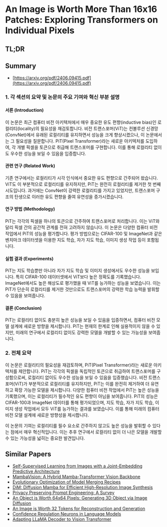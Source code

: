 # An Image is Worth More Than 16x16 Patches: Exploring Transformers on Individual Pixels
## TL;DR
## Summary
- [https://arxiv.org/pdf/2406.09415.pdf](https://arxiv.org/pdf/2406.09415.pdf)

### 1. 각 섹션의 요약 및 논문의 주요 기여와 혁신 부분 설명

#### 서론 (Introduction)
이 논문은 최근 컴퓨터 비전 아키텍처에서 매우 중요한 유도 편향(inductive bias)인 로컬리티(locality)의 필요성을 재검토합니다. 비전 트랜스포머(ViT)는 컨볼루션 신경망(ConvNet)에서 유래된 로컬리티를 유지하면서 성능을 크게 향상시켰으나, 이 논문에서는 그 필요성을 질문합니다. PiT(Pixel Transformer)라는 새로운 아키텍처를 도입하여, 각 개별 픽셀을 토큰으로 취급해 트랜스포머를 구현합니다. 이를 통해 로컬리티 없이도 우수한 성능을 보일 수 있음을 입증합니다.

#### 관련 연구 (Related Work)
기존 연구에서는 로컬리티가 시각 인식에서 중요한 유도 편향으로 간주되어 왔습니다. ViT도 이 부분적으로 로컬리티를 유지하지만, PiT는 완전히 로컬리티를 제거한 첫 번째 시도입니다. 과거에는 ConvNet이 강력한 로컬리티를 가지고 있었지만, 트랜스포머 구조의 탄생으로 이러한 유도 편향을 줄여 유연성을 증가시켰습니다.

#### 연구 방법 (Methodology)
PiT는 각각의 픽셀을 하나의 토큰으로 간주하여 트랜스포머로 처리합니다. 이는 ViT와 달리 픽셀 간의 공간적 관계를 전혀 고려하지 않습니다. 이 논문은 다양한 컴퓨터 비전 작업에서 PiT의 성능을 평가합니다. 평가 방법으로는 CIFAR-100 및 ImageNet과 같은 벤치마크 데이터셋을 이용한 지도 학습, 자가 지도 학습, 이미지 생성 작업 등이 포함됩니다.

#### 실험 결과 (Experiments)
PiT는 지도 학습뿐만 아니라 자가 지도 학습 및 이미지 생성에서도 우수한 성능을 보입니다. 특히 CIFAR-100 데이터셋에서 ViT보다 높은 정확도를 기록했습니다. ImageNet에서도 높은 해상도로 평가했을 때 ViT를 능가하는 성능을 보였습니다. 이는 PiT가 단순히 로컬리티를 제거한 것만으로도 트랜스포머의 강력한 학습 능력을 발휘할 수 있음을 보여줍니다.

#### 결론 (Conclusion)
PiT는 로컬리티 없이도 충분히 높은 성능을 보일 수 있음을 입증하면서, 컴퓨터 비전 모델 설계에 새로운 방향을 제시합니다. PiT는 현재의 한계로 인해 실용적이지 않을 수 있지만, 미래의 연구에서 로컬리티 없이도 강력한 모델을 개발할 수 있는 가능성을 보여줍니다.

### 2. 전체 요약
이 논문은 로컬리티의 필요성을 재검토하며, PiT(Pixel Transformer)라는 새로운 아키텍처를 제안합니다. PiT는 각각의 픽셀을 독립적인 토큰으로 취급하여 트랜스포머를 구성함으로써, 로컬리티 없이도 우수한 성능을 보일 수 있음을 입증했습니다. 비전 트랜스포머(ViT)가 부분적으로 로컬리티를 유지하지만, PiT는 이를 완전히 제거하여 더 유연하고 확장 가능한 모델을 제시합니다. 다양한 컴퓨터 비전 작업에서 PiT는 높은 성능을 기록했으며, 이는 로컬리티가 필수적인 유도 편향이 아님을 보여줍니다. PiT의 성능은 CIFAR-100과 ImageNet 데이터를 통해 평가되었으며, 지도 학습, 자가 지도 학습, 이미지 생성 작업에서 모두 ViT를 능가하는 결과를 보였습니다. 이를 통해 미래의 컴퓨터 비전 모델 설계에 새로운 방향성을 제시합니다.

이 논문의 기여는 로컬리티를 필수 요소로 간주하지 않고도 높은 성능을 발휘할 수 있다는 점에서 매우 혁신적입니다. 이는 추후 연구에서 로컬리티 없이 더 나은 모델을 개발할 수 있는 가능성을 넓히는 중요한 발견입니다.

## Similar Papers
- [Self-Supervised Learning from Images with a Joint-Embedding Predictive Architecture](2301.08243.md)
- [MambaVision: A Hybrid Mamba-Transformer Vision Backbone](2407.08083.md)
- [Evolutionary Optimization of Model Merging Recipes](2403.13187.md)
- [DiM: Diffusion Mamba for Efficient High-Resolution Image Synthesis](2405.14224.md)
- [Privacy Preserving Prompt Engineering: A Survey](2404.06001.md)
- [An Object is Worth 64x64 Pixels: Generating 3D Object via Image Diffusion](2408.03178.md)
- [An Image is Worth 32 Tokens for Reconstruction and Generation](2406.07550.md)
- [Confidence Regulation Neurons in Language Models](2406.16254.md)
- [Adapting LLaMA Decoder to Vision Transformer](2404.06773.md)

